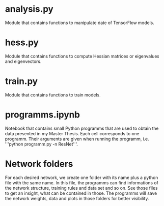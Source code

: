 # analysis.py
Module that contains functions to manipulate date of TensorFlow models.

# hess.py
Module that contains functions to compute Hessian matrices or eigenvalues and eigenvectors.

# train.py
Module that contains functions to train models.

# programms.ipynb
Notebook that contains small Python programms that are used to obtain the data presented in my Master Thesis.
Each cell corresponds to one programm. Their arguments are given when running the programm, i.e. '''python programm.py -n ResNet'''.

# Network folders
For each desired network, we create one folder with its name plus a python file with the same name.
In this file, the programms can find informations of the network structure, training rules and data set and so on.
See those files to get an insight, what can be contained in those.
The programms will save the network weights, data and plots in those folders for better visibility.
